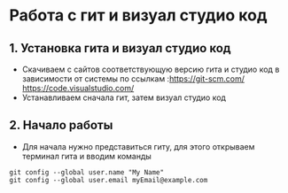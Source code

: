 # Работа с гит и визуал студио код
## 1. Установка гита и визуал студио код
* Скачиваем с сайтов соответствующую версию гита и студио код в зависимости от системы по ссылкам :https://git-scm.com/ https://code.visualstudio.com/
* Устанавливаем сначала гит, затем визуал студио код
## 2. Начало работы
* Для начала нужно представиться гиту, для этого открываем терминал гита и вводим команды
```
git config --global user.name "My Name"
git config --global user.email myEmail@example.com
```
